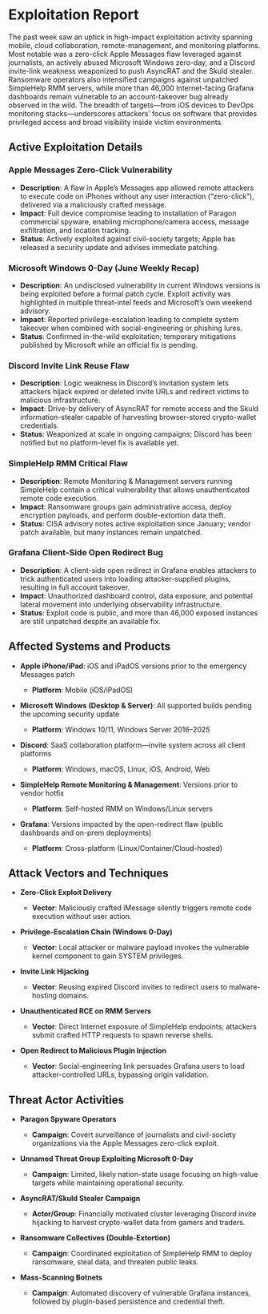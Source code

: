 # Exploitation Report

The past week saw an uptick in high-impact exploitation activity spanning mobile, cloud collaboration, remote-management, and monitoring platforms. Most notable was a zero-click Apple Messages flaw leveraged against journalists, an actively abused Microsoft Windows zero-day, and a Discord invite-link weakness weaponized to push AsyncRAT and the Skuld stealer. Ransomware operators also intensified campaigns against unpatched SimpleHelp RMM servers, while more than 46,000 Internet-facing Grafana dashboards remain vulnerable to an account-takeover bug already observed in the wild. The breadth of targets—from iOS devices to DevOps monitoring stacks—underscores attackers’ focus on software that provides privileged access and broad visibility inside victim environments.

## Active Exploitation Details

### Apple Messages Zero-Click Vulnerability
- **Description**: A flaw in Apple’s Messages app allowed remote attackers to execute code on iPhones without any user interaction (“zero-click”), delivered via a maliciously crafted message.  
- **Impact**: Full device compromise leading to installation of Paragon commercial spyware, enabling microphone/camera access, message exfiltration, and location tracking.  
- **Status**: Actively exploited against civil-society targets; Apple has released a security update and advises immediate patching.  

### Microsoft Windows 0-Day (June Weekly Recap)
- **Description**: An undisclosed vulnerability in current Windows versions is being exploited before a formal patch cycle. Exploit activity was highlighted in multiple threat-intel feeds and Microsoft’s own weekend advisory.  
- **Impact**: Reported privilege-escalation leading to complete system takeover when combined with social-engineering or phishing lures.  
- **Status**: Confirmed in-the-wild exploitation; temporary mitigations published by Microsoft while an official fix is pending.  

### Discord Invite Link Reuse Flaw
- **Description**: Logic weakness in Discord’s invitation system lets attackers hijack expired or deleted invite URLs and redirect victims to malicious infrastructure.  
- **Impact**: Drive-by delivery of AsyncRAT for remote access and the Skuld information-stealer capable of harvesting browser-stored crypto-wallet credentials.  
- **Status**: Weaponized at scale in ongoing campaigns; Discord has been notified but no platform-level fix is available yet.  

### SimpleHelp RMM Critical Flaw
- **Description**: Remote Monitoring & Management servers running SimpleHelp contain a critical vulnerability that allows unauthenticated remote code execution.  
- **Impact**: Ransomware groups gain administrative access, deploy encryption payloads, and perform double-extortion data theft.  
- **Status**: CISA advisory notes active exploitation since January; vendor patch available, but many instances remain unpatched.  

### Grafana Client-Side Open Redirect Bug
- **Description**: A client-side open redirect in Grafana enables attackers to trick authenticated users into loading attacker-supplied plugins, resulting in full account takeover.  
- **Impact**: Unauthorized dashboard control, data exposure, and potential lateral movement into underlying observability infrastructure.  
- **Status**: Exploit code is public, and more than 46,000 exposed instances are still unpatched despite an available fix.  

## Affected Systems and Products

- **Apple iPhone/iPad**: iOS and iPadOS versions prior to the emergency Messages patch  
  - **Platform**: Mobile (iOS/iPadOS)

- **Microsoft Windows (Desktop & Server)**: All supported builds pending the upcoming security update  
  - **Platform**: Windows 10/11, Windows Server 2016–2025

- **Discord**: SaaS collaboration platform—invite system across all client platforms  
  - **Platform**: Windows, macOS, Linux, iOS, Android, Web

- **SimpleHelp Remote Monitoring & Management**: Versions prior to vendor hotfix  
  - **Platform**: Self-hosted RMM on Windows/Linux servers

- **Grafana**: Versions impacted by the open-redirect flaw (public dashboards and on-prem deployments)  
  - **Platform**: Cross-platform (Linux/Container/Cloud-hosted)

## Attack Vectors and Techniques

- **Zero-Click Exploit Delivery**  
  - **Vector**: Maliciously crafted iMessage silently triggers remote code execution without user action.

- **Privilege-Escalation Chain (Windows 0-Day)**  
  - **Vector**: Local attacker or malware payload invokes the vulnerable kernel component to gain SYSTEM privileges.

- **Invite Link Hijacking**  
  - **Vector**: Reusing expired Discord invites to redirect users to malware-hosting domains.

- **Unauthenticated RCE on RMM Servers**  
  - **Vector**: Direct Internet exposure of SimpleHelp endpoints; attackers submit crafted HTTP requests to spawn reverse shells.

- **Open Redirect to Malicious Plugin Injection**  
  - **Vector**: Social-engineering link persuades Grafana users to load attacker-controlled URLs, bypassing origin validation.

## Threat Actor Activities

- **Paragon Spyware Operators**  
  - **Campaign**: Covert surveillance of journalists and civil-society organizations via the Apple Messages zero-click exploit.

- **Unnamed Threat Group Exploiting Microsoft 0-Day**  
  - **Campaign**: Limited, likely nation-state usage focusing on high-value targets while maintaining operational security.

- **AsyncRAT/Skuld Stealer Campaign**  
  - **Actor/Group**: Financially motivated cluster leveraging Discord invite hijacking to harvest crypto-wallet data from gamers and traders.

- **Ransomware Collectives (Double-Extortion)**  
  - **Campaign**: Coordinated exploitation of SimpleHelp RMM to deploy ransomware, steal data, and threaten public leaks.

- **Mass-Scanning Botnets**  
  - **Campaign**: Automated discovery of vulnerable Grafana instances, followed by plugin-based persistence and credential theft.